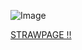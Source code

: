 

 
  ![Image](https://github.com/user-attachments/assets/d4bb8331-09ca-4c50-bcd3-4217d4e2382e)

[STRAWPAGE !!](https://pinkbouquets.straw.page/)
